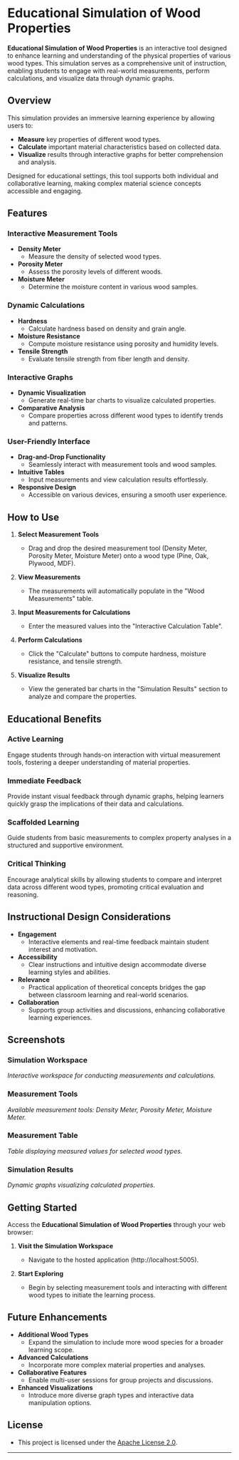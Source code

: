 # Educational Simulation of Wood Properties

**Educational Simulation of Wood Properties** is an interactive tool designed to enhance learning and understanding of the physical properties of various wood types. This simulation serves as a comprehensive unit of instruction, enabling students to engage with real-world measurements, perform calculations, and visualize data through dynamic graphs.

## Overview

This simulation provides an immersive learning experience by allowing users to:

- **Measure** key properties of different wood types.
- **Calculate** important material characteristics based on collected data.
- **Visualize** results through interactive graphs for better comprehension and analysis.

Designed for educational settings, this tool supports both individual and collaborative learning, making complex material science concepts accessible and engaging.

## Features

### Interactive Measurement Tools

- **Density Meter**
  - Measure the density of selected wood types.
- **Porosity Meter**
  - Assess the porosity levels of different woods.
- **Moisture Meter**
  - Determine the moisture content in various wood samples.

### Dynamic Calculations

- **Hardness**
  - Calculate hardness based on density and grain angle.
- **Moisture Resistance**
  - Compute moisture resistance using porosity and humidity levels.
- **Tensile Strength**
  - Evaluate tensile strength from fiber length and density.

### Interactive Graphs

- **Dynamic Visualization**
  - Generate real-time bar charts to visualize calculated properties.
- **Comparative Analysis**
  - Compare properties across different wood types to identify trends and patterns.

### User-Friendly Interface

- **Drag-and-Drop Functionality**
  - Seamlessly interact with measurement tools and wood samples.
- **Intuitive Tables**
  - Input measurements and view calculation results effortlessly.
- **Responsive Design**
  - Accessible on various devices, ensuring a smooth user experience.

## How to Use

1. **Select Measurement Tools**
   - Drag and drop the desired measurement tool (Density Meter, Porosity Meter, Moisture Meter) onto a wood type (Pine, Oak, Plywood, MDF).

2. **View Measurements**
   - The measurements will automatically populate in the "Wood Measurements" table.

3. **Input Measurements for Calculations**
   - Enter the measured values into the "Interactive Calculation Table".

4. **Perform Calculations**
   - Click the "Calculate" buttons to compute hardness, moisture resistance, and tensile strength.

5. **Visualize Results**
   - View the generated bar charts in the "Simulation Results" section to analyze and compare the properties.

## Educational Benefits

### Active Learning

Engage students through hands-on interaction with virtual measurement tools, fostering a deeper understanding of material properties.

### Immediate Feedback

Provide instant visual feedback through dynamic graphs, helping learners quickly grasp the implications of their data and calculations.

### Scaffolded Learning

Guide students from basic measurements to complex property analyses in a structured and supportive environment.

### Critical Thinking

Encourage analytical skills by allowing students to compare and interpret data across different wood types, promoting critical evaluation and reasoning.

## Instructional Design Considerations

- **Engagement**
  - Interactive elements and real-time feedback maintain student interest and motivation.
- **Accessibility**
  - Clear instructions and intuitive design accommodate diverse learning styles and abilities.
- **Relevance**
  - Practical application of theoretical concepts bridges the gap between classroom learning and real-world scenarios.
- **Collaboration**
  - Supports group activities and discussions, enhancing collaborative learning experiences.

## Screenshots

### Simulation Workspace

*Interactive workspace for conducting measurements and calculations.*

### Measurement Tools

*Available measurement tools: Density Meter, Porosity Meter, Moisture Meter.*

### Measurement Table

*Table displaying measured values for selected wood types.*

### Simulation Results

*Dynamic graphs visualizing calculated properties.*

## Getting Started

Access the **Educational Simulation of Wood Properties** through your web browser:

1. **Visit the Simulation Workspace**
   - Navigate to the hosted application (http://localhost:5005).

2. **Start Exploring**
   - Begin by selecting measurement tools and interacting with different wood types to initiate the learning process.

## Future Enhancements

- **Additional Wood Types**
  - Expand the simulation to include more wood species for a broader learning scope.
- **Advanced Calculations**
  - Incorporate more complex material properties and analyses.
- **Collaborative Features**
  - Enable multi-user sessions for group projects and discussions.
- **Enhanced Visualizations**
  - Introduce more diverse graph types and interactive data manipulation options.

## License

  - This project is licensed under the [Apache License 2.0](https://github.com/Teeba-Obaid/Instructional-Design-Educational-Simulation-of-Wood-Properties/blob/master/LICENSE).
---
